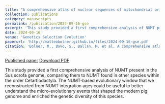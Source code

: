 ```yaml
---
title: "A comprehensive atlas of nuclear sequences of mitochondrial origin (NUMT) inserted into the pig genome"
collection: publications
category: manuscripts
permalink: /publication/2024-09-16-gse
excerpt: 'This study provided a first comprehensive analysis of NUMT present in the Sus scrofa genome, comparing them to NUMT found in other species within the order Cetartiodactyla. The NUMT-based evolutionary window that we reconstructed from NUMT integration ages could be useful to better understand the micro-evolutionary events that shaped the modern pig genome and enriched the genetic diversity of this species.'
date: 2024-09-16
venue: 'Genetics Selection Evolution'
paperurl: 'http://matteobolner.github.io/files/2024-09-16-gse.pdf'
citation: 'Bolner, M., Bovo, S., Ballan, M. et al. A comprehensive atlas of nuclear sequences of mitochondrial origin (NUMT) inserted into the pig genome. Genet Sel Evol 56, 64 (2024). https://doi.org/10.1186/s12711-024-00930-6'
---
```


<a href='https://doi.org/10.1186/s12711-024-00930-6'>Published paper</a>
<a href='http://matteobolner.github.io/files/2024-09-16-gse.pdf'>Download PDF</a>



This study provided a first comprehensive analysis of NUMT present in the Sus scrofa genome, comparing them to NUMT found in other species within the order Cetartiodactyla. The NUMT-based evolutionary window that we reconstructed from NUMT integration ages could be useful to better understand the micro-evolutionary events that shaped the modern pig genome and enriched the genetic diversity of this species.